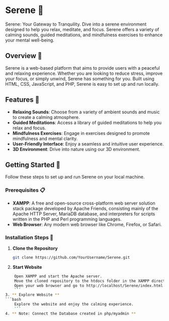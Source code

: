 # Serene 🌿

Serene: Your Gateway to Tranquility. Dive into a serene environment designed to help you relax, meditate, and focus. Serene offers a variety of calming sounds, guided meditations, and mindfulness exercises to enhance your mental well-being.

## Overview 🌟

Serene is a web-based platform that aims to provide users with a peaceful and relaxing experience. Whether you are looking to reduce stress, improve your focus, or simply unwind, Serene has something for you. Built using HTML, CSS, JavaScript, and PHP, Serene is easy to set up and run locally.

## Features 🌈

- **Relaxing Sounds**: Choose from a variety of ambient sounds and music to create a calming atmosphere.
- **Guided Meditations**: Access a library of guided meditations to help you relax and focus.
- **Mindfulness Exercises**: Engage in exercises designed to promote mindfulness and mental clarity.
- **User-Friendly Interface**: Enjoy a seamless and intuitive user experience.
- **3D Environment**: Drive into nature using our 3D environment.

## Getting Started 🚀

Follow these steps to set up and run Serene on your local machine.

### Prerequisites 📋

- **XAMPP**: A free and open-source cross-platform web server solution stack package developed by Apache Friends, consisting mainly of the Apache HTTP Server, MariaDB database, and interpreters for scripts written in the PHP and Perl programming languages.
- **Web Browser**: Any modern web browser like Chrome, Firefox, or Safari.

### Installation Steps 🔧

1. **Clone the Repository**
   ```bash
   git clone https://github.com/YourUsername/Serene.git
   ```

2. **Start Website**
```bash
    Open XAMPP and start the Apache server.
    Move the cloned repository to the htdocs folder in the XAMPP directory.
    Open your web browser and go to http://localhost/Serene/index.html.
    ```
3. ** Explore Website **
```bash
    Explore the website and enjoy the calming experience.
    ```
4. ** Note: Connect the Database created in php/myadmin **
